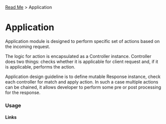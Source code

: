 [Read Me](https://github.com/bohdaq/rust-web-server/tree/main) > Application 

# Application 

Application module is designed to perform specific set of actions based on the incoming request.

The logic for action is encapsulated as a Controller instance. Controller does two things: checks whether it is applicable for client request and, if it is applicable, performs the action.

Application design guideline is to define mutable Response instance, check each controller for match and apply action. In such a case multiple actions can be chained, it allows developer to perform some pre or post processing for the response.

### Usage



#### Links

